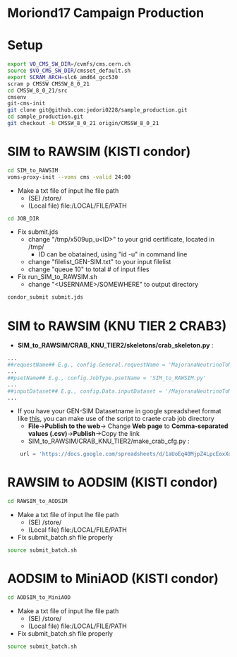 Moriond17 Campaign Production
====

# Setup
```bash
export VO_CMS_SW_DIR=/cvmfs/cms.cern.ch
source $VO_CMS_SW_DIR/cmsset_default.sh
export SCRAM_ARCH=slc6_amd64_gcc530
scram p CMSSW CMSSW_8_0_21
cd CMSSW_8_0_21/src
cmsenv
git-cms-init
git clone git@github.com:jedori0228/sample_production.git
cd sample_production.git
git checkout -b CMSSW_8_0_21 origin/CMSSW_8_0_21
```

# SIM to RAWSIM (KISTI condor)
```bash
cd SIM_to_RAWSIM
voms-proxy-init --voms cms -valid 24:00
```
* Make a txt file of input lhe file path
  * (SE)  /store/<SOMEWHERE>
  * (Local file) file:/LOCAL/FILE/PATH
```bash
cd JOB_DIR
```
* Fix submit.jds
  * change "/tmp/x509up_u\<ID\>" to your grid certificate, located in /tmp/
    * ID can be obatained, using "id -u" in command line
  * change "filelist_GEN-SIM.txt" to your input filelist
  * change "queue 10" to total # of input files
* Fix run_SIM_to_RAWSIM.sh
  * change "\<USERNAME\>/SOMEWHERE" to output directory
```bash
condor_submit submit.jds
```

# SIM to RAWSIM (KNU TIER 2 CRAB3)

* **SIM_to_RAWSIM/CRAB_KNU_TIER2/skeletons/crab_skeleton.py** :
```python
...
##requestName## E.g., config.General.requestName = 'MajoranaNeutrinoToMuMuMu_M-40_CMSSW_8_0_21_RAWSIM'
...
##psetName## E.g., config.JobType.psetName = 'SIM_to_RAWSIM.py'
...
##inputDataset## E.g., config.Data.inputDataset = '/MajoranaNeutrinoToMuMuMu_M-150/jskim-CMSSW_7_1_18_GEN-SIM-c2345211336d5844e3ea1a8a7fbfc845/USER'
...
```
* If you have your GEN-SIM Datasetname in google spreadsheet format like [this](https://docs.google.com/spreadsheets/d/1aUoEq40MjpZ4LpcEoxXdd9-prrDmJkWWgeKPLPsmBhk/edit?usp=sharing), you can make use of the script to craete crab job directory
  * **File**->**Publish to the web**-> Change **Web page** to **Comma-separated values (.csv)**->**Publish**->Copy the link
  * SIM_to_RAWSIM/CRAB_KNU_TIER2/make_crab_cfg.py :
```python
    url = 'https://docs.google.com/spreadsheets/d/1aUoEq40MjpZ4LpcEoxXdd9-prrDmJkWWgeKPLPsmBhk/pub?gid=0&single=true&output=csv'
```

# RAWSIM to AODSIM (KISTI condor)
```bash
cd RAWSIM_to_AODSIM
```
* Make a txt file of input lhe file path
  * (SE)  /store/<SOMEWHERE>
  * (Local file) file:/LOCAL/FILE/PATH
* Fix submit_batch.sh file properly
```bash
source submit_batch.sh
```

# AODSIM to MiniAOD (KISTI condor)
```bash
cd AODSIM_to_MiniAOD
```
* Make a txt file of input lhe file path
  * (SE)  /store/<SOMEWHERE>
  * (Local file) file:/LOCAL/FILE/PATH
* Fix submit_batch.sh file properly
```bash
source submit_batch.sh
